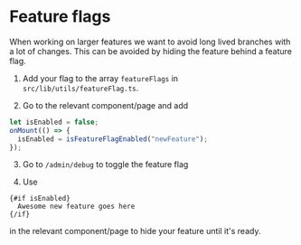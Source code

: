 # Feature flags

When working on larger features we want to avoid long lived branches with a lot of changes. This can be avoided by hiding the feature behind a feature flag.

1. Add your flag to the array `featureFlags` in `src/lib/utils/featureFlag.ts`.

2. Go to the relevant component/page and add

```typescript
let isEnabled = false;
onMount(() => {
  isEnabled = isFeatureFlagEnabled("newFeature");
});
```

3. Go to `/admin/debug` to toggle the feature flag

4. Use

```svelte
{#if isEnabled}
  Awesome new feature goes here
{/if}
```

in the relevant component/page to hide your feature until it's ready.
